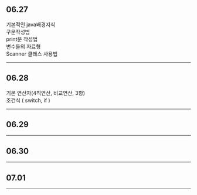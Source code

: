 06.27
-----
기본적인 java배경지식   
구문작성법   
print문 작성법   
변수들의 자료형   
Scanner 클래스 사용법
***

06.28
------
기본 연산자(4칙연산, 비교연산, 3항)   
조건식 ( switch, if )
***

06.29
------

***

06.30
------

***

07.01
------

***
